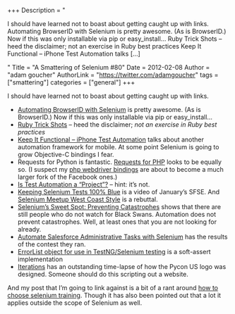 +++
Description = "<p>I should have learned not to boast about getting caught up with links. Automating BrowserID with Selenium is pretty awesome. (As is BrowserID.) Now if this was only installable via pip or easy_install… Ruby Trick Shots – heed the disclaimer; not an exercise in Ruby best practices Keep It Functional – iPhone Test Automation talks […]</p>"
Title = "A Smattering of Selenium #80"
Date = 2012-02-08
Author = "adam goucher"
AuthorLink = "https://twitter.com/adamgoucher"
tags = ["smattering"]
categories = ["general"]
+++
<p>I should have learned not to boast about getting caught up with links.</p>
<ul>
<li><a href="http://blargon7.com/2012/02/automating-browserid-with-selenium/">Automating BrowserID with Selenium</a> is pretty awesome. (As is BrowserID.) Now if this was only installable via pip or easy_install&#8230;</li>
<li><a href="http://rubyreloaded.com/trickshots/">Ruby Trick Shots</a> &#8211; heed the disclaimer; <i>not an exercise in Ruby best practices</i></li>
<li><a href="https://devblog.xing.com/qa/keep-it-functional-iphone-test-automation/">Keep It Functional – iPhone Test Automation</a> talks about another automation framework for mobile. At some point Selenium is going to grow Objective-C bindings I fear.</li>
<li>Requests for Python is fantastic. <a href="http://requests.ryanmccue.info/">Requests for PHP</a> looks to be equally so. (I suspect my <a href="http://element34.ca/blog/introducing-phpwebdriver">php webdriver bindings</a> are about to become a much larger fork of the Facebook ones.)</li>
<li><a href="http://test.techwell.com/articles/membersub/test-automation-project">Is Test Automation a “Project”?</a> &#8211; hint: it&#8217;s not.</li>
<li><a href="http://saucelabs.com/blog/index.php/2012/01/sfse-meetup-video-keeping-selenium-tests-100-blue/">Keeping Selenium Tests 100% Blue</a> is a video of January&#8217;s SFSE. And <a href="http://blog.testyredhead.com/2012/01/31/selenium-meetup-west-coast-style.aspx">Selenium Meetup West Coast Style</a> is a rebuttal.</li>
<li><a href="http://4cupsr.us/blog/2012/1/8/seleniums-sweet-spot-preventing-catastrophes.html">Selenium&#8217;s Sweet Spot: Preventing Catastrophes</a> shows that there are still people who do not watch for Black Swans. Automation does not prevent catastrophes. Well, at least ones that you are not looking for already.</li>
<li><a href="http://blog.cloudspokes.com/2012/01/automate-salesforce-administrative.html">Automate Salesforce Administrative Tasks with Selenium</a> has the results of the contest they ran.</li>
<li><a href="http://robert.arles.us/node/150">ErrorList object for use in TestNG/Selenium testing</a> is a soft-assert implementation</li>
<li><a href="http://gazit.me/2012/02/01/iterations.html">Iterations</a> has an outstanding time-lapse of how the Pycon US logo was designed. Someone should do this scripting out a website.</li>
</ul>
<p>And my post that I&#8217;m going to link against is a bit of a rant around <a href="http://element34.ca/blog/how-to-choose-selenium-training">how to choose selenium training</a>. Though it has also been pointed out that a lot it applies outside the scope of Selenium as well.</p>

